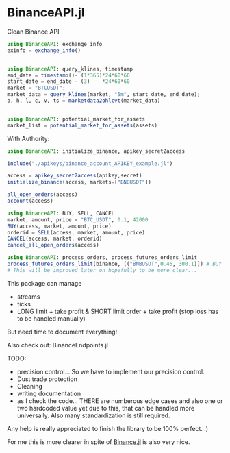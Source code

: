 # BinanceAPI.jl
Clean Binance API

```julia
using BinanceAPI: exchange_info
exinfo = exchange_info()


using BinanceAPI: query_klines, timestamp
end_date = timestamp()- (1*365)*24*60*60
start_date = end_date - (3)    *24*60*60
market = "BTCUSDT";
market_data = query_klines(market, "5m", start_date, end_date);
o, h, l, c, v, ts = marketdata2ohlcvt(market_data)


using BinanceAPI: potential_market_for_assets
market_list = potential_market_for_assets(assets)
```

With Authority:
```julia
using BinanceAPI: initialize_binance, apikey_secret2access

include("./apikeys/binance_account_APIKEY_example.jl")

access = apikey_secret2access(apikey,secret)
initialize_binance(access, markets=["BNBUSDT"])

all_open_orders(access)
account(access)        
```

```julia
using BinanceAPI: BUY, SELL, CANCEL
market, amount, price = "BTC_USDT", 0.1, 42000
BUY(access, market, amount, price)
orderid = SELL(access, market, amount, price)
CANCEL(access, market, orderid)
cancel_all_open_orders(access)
```

```julia
using BinanceAPI: process_orders, process_futures_orders_limit
process_futures_orders_limit(binance, [("BNBUSDT",0.45, 300.1)]) # BUY 0.45 of the portfolio on 300.1 USDT / BNB. So no leverage yet. 
# This will be improved later on hopefully to be more clear...
```

This package can manage 
- streams
- ticks
- LONG limit + take profit & SHORT limit order + take profit (stop loss has to be handled manually)

But need time to document everything!

Also check out: BinanceEndpoints.jl

TODO:
- precision control... So we have to implement our precision control. 
- Dust trade protection
- Cleaning
- writing documentation
- as I check the code... THERE are numberous edge cases and also one or two hardcoded value yet due to this, that can be handled more universally. Also many standardization is still required. 

Any help is really appreciated to finish the library to be 100% perfect. :)


For me this is more clearer in spite of [Binance.jl](https://github.com/DennisRutjes/Binance.jl) is also very nice.
